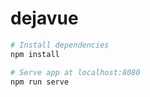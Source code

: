 # dejavue

``` bash
# Install dependencies
npm install

# Serve app at localhost:8080
npm run serve
```
